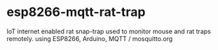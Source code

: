 # esp8266-mqtt-rat-trap
IoT internet enabled rat snap-trap used to monitor mouse and rat traps remotely. using ESP8266, Arduino, MQTT / mosquitto.org
